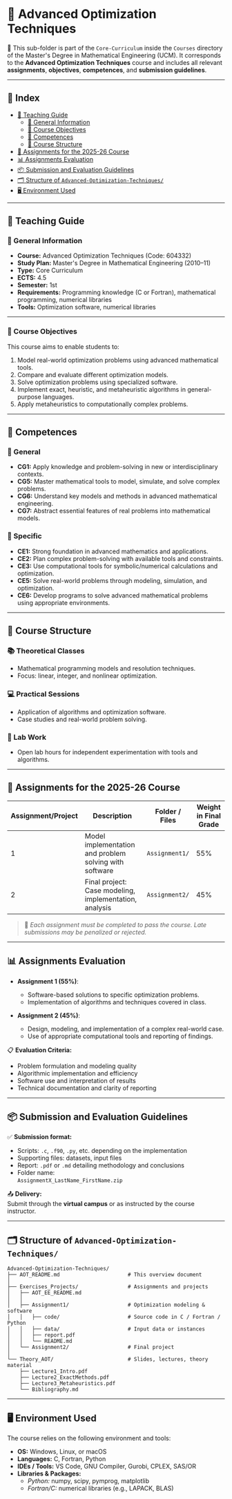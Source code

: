 # 🧮 Advanced Optimization Techniques

📁 This sub-folder is part of the `Core-Curriculum` inside the `Courses` directory of the Master's Degree in Mathematical Engineering (UCM). It corresponds to the **Advanced Optimization Techniques** course and includes all relevant **assignments**, **objectives**, **competences**, and **submission guidelines**.

---

## 📑 Index

- [📘 Teaching Guide](#-teaching-guide)  
  - [📌 General Information](#-general-information)  
  - [🎯 Course Objectives](#-course-objectives)  
  - [🧠 Competences](#-competences)  
  - [🔄 Course Structure](#-course-structure)  
- [🧪 Assignments for the 2025-26 Course](#-assignments-for-the-2025-26-course)  
- [📊 Assignments Evaluation](#-assignments-evaluation)  
- [📦 Submission and Evaluation Guidelines](#-submission-and-evaluation-guidelines)  
- [🗂️ Structure of `Advanced-Optimization-Techniques/`](#structure-advanced-optimization-techniques)
- [🖥️ Environment Used](#️-environment-used)

---

## 📘 Teaching Guide

### 📌 General Information

- **Course:** Advanced Optimization Techniques (Code: 604332)  
- **Study Plan:** Master's Degree in Mathematical Engineering (2010–11)  
- **Type:** Core Curriculum  
- **ECTS:** 4.5  
- **Semester:** 1st  
- **Requirements:** Programming knowledge (C or Fortran), mathematical programming, numerical libraries  
- **Tools:** Optimization software, numerical libraries

---

### 🎯 Course Objectives

This course aims to enable students to:

1. Model real-world optimization problems using advanced mathematical tools.  
2. Compare and evaluate different optimization models.  
3. Solve optimization problems using specialized software.  
4. Implement exact, heuristic, and metaheuristic algorithms in general-purpose languages.  
5. Apply metaheuristics to computationally complex problems.

---

## 🧠 Competences

### 🔹 General

- **CG1:** Apply knowledge and problem-solving in new or interdisciplinary contexts.  
- **CG5:** Master mathematical tools to model, simulate, and solve complex problems.  
- **CG6:** Understand key models and methods in advanced mathematical engineering.  
- **CG7:** Abstract essential features of real problems into mathematical models.

### 🔹 Specific

- **CE1:** Strong foundation in advanced mathematics and applications.  
- **CE2:** Plan complex problem-solving with available tools and constraints.  
- **CE3:** Use computational tools for symbolic/numerical calculations and optimization.  
- **CE5:** Solve real-world problems through modeling, simulation, and optimization.  
- **CE6:** Develop programs to solve advanced mathematical problems using appropriate environments.

---

## 🔄 Course Structure

### 📚 Theoretical Classes

- Mathematical programming models and resolution techniques.  
- Focus: linear, integer, and nonlinear optimization.

### 💻 Practical Sessions

- Application of algorithms and optimization software.  
- Case studies and real-world problem solving.

### 🧪 Lab Work

- Open lab hours for independent experimentation with tools and algorithms.

---

## 🧪 Assignments for the 2025-26 Course

| Assignment/Project | Description                                             | Folder / Files         | Weight in Final Grade |
|--------------------|---------------------------------------------------------|------------------------|------------------------|
| 1                  | Model implementation and problem solving with software  | `Assignment1/`         | 55%                   |
| 2                  | Final project: Case modeling, implementation, analysis  | `Assignment2/`         | 45%                   |

> 📌 *Each assignment must be completed to pass the course. Late submissions may be penalized or rejected.*

---

## 📊 Assignments Evaluation

- **Assignment 1 (55%)**:  
  - Software-based solutions to specific optimization problems.  
  - Implementation of algorithms and techniques covered in class.  

- **Assignment 2 (45%)**:  
  - Design, modeling, and implementation of a complex real-world case.  
  - Use of appropriate computational tools and reporting of findings.

📋 **Evaluation Criteria:**

- Problem formulation and modeling quality  
- Algorithmic implementation and efficiency  
- Software use and interpretation of results  
- Technical documentation and clarity of reporting  

---

## 📦 Submission and Evaluation Guidelines

✅ **Submission format:**

- Scripts: `.c`, `.f90`, `.py`, etc. depending on the implementation  
- Supporting files: datasets, input files  
- Report: `.pdf` or `.md` detailing methodology and conclusions  
- Folder name:  
  `AssignmentX_LastName_FirstName.zip`

📤 **Delivery:**  
Submit through the **virtual campus** or as instructed by the course instructor.

---

## 🗂️ Structure of `Advanced-Optimization-Techniques/` <a id="structure-advanced-optimization-techniques"></a>

```plaintext
Advanced-Optimization-Techniques/
├── AOT_README.md                      # This overview document
│
├── Exercises_Projects/                # Assignments and projects
│   ├── AOT_EE_README.md
│   │
│   ├── Assignment1/                   # Optimization modeling & software
│   │   ├── code/                      # Source code in C / Fortran / Python
│   │   ├── data/                      # Input data or instances
│   │   ├── report.pdf
│   │   └── README.md
│   └── Assignment2/                   # Final project
│
└── Theory_AOT/                        # Slides, lectures, theory material
    ├── Lecture1_Intro.pdf
    ├── Lecture2_ExactMethods.pdf
    ├── Lecture3_Metaheuristics.pdf
    └── Bibliography.md

```
---

## 🖥️ Environment Used

The course relies on the following environment and tools:

- **OS:** Windows, Linux, or macOS  
- **Languages:** C, Fortran, Python  
- **IDEs / Tools:** VS Code, GNU Compiler, Gurobi, CPLEX, SAS/OR  
- **Libraries & Packages:**  
  - *Python:* numpy, scipy, pymprog, matplotlib  
  - *Fortran/C:* numerical libraries (e.g., LAPACK, BLAS)

